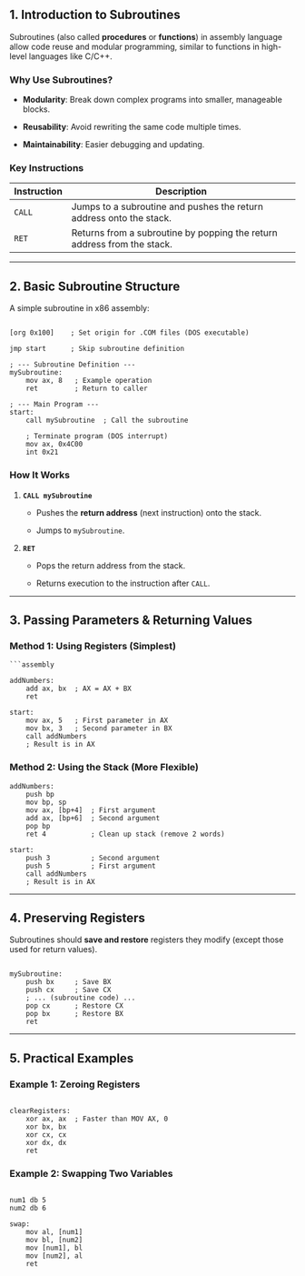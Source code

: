 ## **1. Introduction to Subroutines**

Subroutines (also called **procedures** or **functions**) in assembly language allow code reuse and modular programming, similar to functions in high-level languages like C/C++.

### **Why Use Subroutines?**

- **Modularity**: Break down complex programs into smaller, manageable blocks.
    
- **Reusability**: Avoid rewriting the same code multiple times.
    
- **Maintainability**: Easier debugging and updating.
    

### **Key Instructions**

|Instruction|Description|
|---|---|
|`CALL`|Jumps to a subroutine and pushes the return address onto the stack.|
|`RET`|Returns from a subroutine by popping the return address from the stack.|

---

## **2. Basic Subroutine Structure**

A simple subroutine in x86 assembly:


```assembly

[org 0x100]    ; Set origin for .COM files (DOS executable)

jmp start      ; Skip subroutine definition

; --- Subroutine Definition ---
mySubroutine:
    mov ax, 8   ; Example operation
    ret         ; Return to caller

; --- Main Program ---
start:
    call mySubroutine  ; Call the subroutine

    ; Terminate program (DOS interrupt)
    mov ax, 0x4C00
    int 0x21
```


### **How It Works**

1. **`CALL mySubroutine`**
    
    - Pushes the **return address** (next instruction) onto the stack.
        
    - Jumps to `mySubroutine`.
        
2. **`RET`**
    
    - Pops the return address from the stack.
        
    - Returns execution to the instruction after `CALL`.
        

---

## **3. Passing Parameters & Returning Values**

### **Method 1: Using Registers (Simplest)**

```
```assembly

addNumbers:
    add ax, bx  ; AX = AX + BX
    ret

start:
    mov ax, 5   ; First parameter in AX
    mov bx, 3   ; Second parameter in BX
    call addNumbers
    ; Result is in AX
```


### **Method 2: Using the Stack (More Flexible)**

```assembly
addNumbers:
    push bp
    mov bp, sp
    mov ax, [bp+4]  ; First argument
    add ax, [bp+6]  ; Second argument
    pop bp
    ret 4           ; Clean up stack (remove 2 words)

start:
    push 3          ; Second argument
    push 5          ; First argument
    call addNumbers
    ; Result is in AX
```
---
## **4. Preserving Registers**

Subroutines should **save and restore** registers they modify (except those used for return values).

```assembly

mySubroutine:
    push bx     ; Save BX
    push cx     ; Save CX
    ; ... (subroutine code) ...
    pop cx      ; Restore CX
    pop bx      ; Restore BX
    ret
```
---

## **5. Practical Examples**

### **Example 1: Zeroing Registers**

```assembly

clearRegisters:
    xor ax, ax  ; Faster than MOV AX, 0
    xor bx, bx
    xor cx, cx
    xor dx, dx
    ret
```
### **Example 2: Swapping Two Variables**

```assembly

num1 db 5
num2 db 6

swap:
    mov al, [num1]
    mov bl, [num2]
    mov [num1], bl
    mov [num2], al
    ret
```